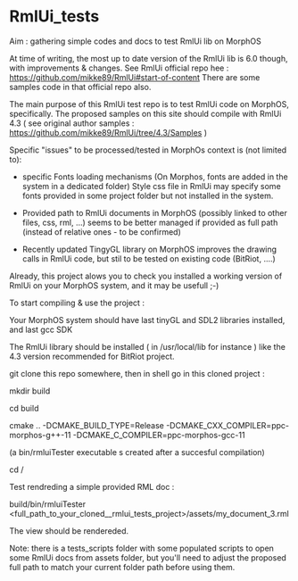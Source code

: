 # RmlUi_tests
Aim : gathering simple codes and docs to test RmlUi lib on MorphOS

At time of writing, the most up to date version of the RmlUi lib is 6.0 though, with improvements & changes.
See RmlUi official repo hee : <https://github.com/mikke89/RmlUi#start-of-content>
There are some samples code in that official repo also.


The main purpose of this RmlUi test repo is to test RmlUi code on MorphOS, specifically.
The proposed samples on this site should compile with RmlUi 4.3 
( see original author samples : <https://github.com/mikke89/RmlUi/tree/4.3/Samples> )


Specific "issues" to be processed/tested in MorphOs context is (not limited to):

- specific Fonts loading mechanisms (On Morphos, fonts are added in the system in a dedicated folder)
  Style css file in RmlUi may specify some fonts provided in some project folder but not installed in the system.
  
- Provided path to RmlUi documents in MorphOS (possibly linked to other files, css, rml, ...) 
  seems to be better managed if provided as full path (instead of relative ones - to be confirmed)
  
- Recently updated TingyGL library on MorphOS improves the drawing calls in RmlUi code, 
  but stil to be tested on existing code (BitRiot, ....)
  
Already, this project alows you to check you installed a working version of RmlUi on your MorphOS system,
and it may be usefull ;-)



To start compiling & use the project :

Your MorphOS system should have last tinyGL and SDL2 libraries installed, and last gcc SDK

The RmlUi library should be  installed ( in /usr/local/lib for instance ) 
like the 4.3 version recommended for BitRiot project.


git clone this repo somewhere, then in shell go in this cloned project :

mkdir build

cd build

cmake .. -DCMAKE_BUILD_TYPE=Release -DCMAKE_CXX_COMPILER=ppc-morphos-g++-11 -DCMAKE_C_COMPILER=ppc-morphos-gcc-11

(a bin/rmluiTester executable s created after a succesful compilation)

cd /
 
Test rendreding a simple provided RML doc : 

build/bin/rmluiTester <full_path_to_your_cloned__rmlui_tests_project>/assets/my_document_3.rml

The view should be rendereded.


Note: there is a tests_scripts folder with some populated scripts to open some RmlUi docs from assets folder, 
but you'll need to adjust the proposed full path to match your current folder path before using them.
